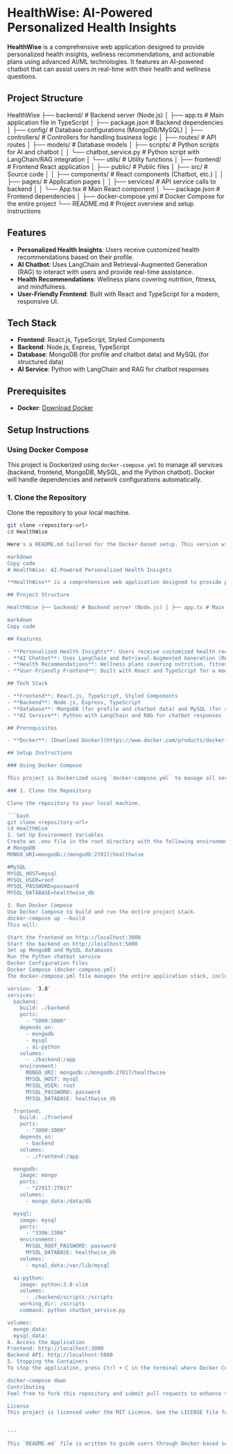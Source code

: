 # HealthWise: AI-Powered Personalized Health Insights

**HealthWise** is a comprehensive web application designed to provide personalized health insights, wellness recommendations, and actionable plans using advanced AI/ML technologies. It features an AI-powered chatbot that can assist users in real-time with their health and wellness questions.

## Project Structure

HealthWise ├── backend/ # Backend server (Node.js) │ ├── app.ts # Main application file in TypeScript │ ├── package.json # Backend dependencies │ ├── config/ # Database configurations (MongoDB/MySQL) │ ├── controllers/ # Controllers for handling business logic │ ├── routes/ # API routes │ ├── models/ # Database models │ ├── scripts/ # Python scripts for AI and chatbot │ │ └── chatbot_service.py # Python script with LangChain/RAG integration │ └── utils/ # Utility functions │ ├── frontend/ # Frontend React application │ ├── public/ # Public files │ ├── src/ # Source code │ │ ├── components/ # React components (Chatbot, etc.) │ │ ├── pages/ # Application pages │ │ ├── services/ # API service calls to backend │ │ └── App.tsx # Main React component │ └── package.json # Frontend dependencies │ ├── docker-compose.yml # Docker Compose for the entire project └── README.md # Project overview and setup instructions


## Features

- **Personalized Health Insights**: Users receive customized health recommendations based on their profile.
- **AI Chatbot**: Uses LangChain and Retrieval-Augmented Generation (RAG) to interact with users and provide real-time assistance.
- **Health Recommendations**: Wellness plans covering nutrition, fitness, and mindfulness.
- **User-Friendly Frontend**: Built with React and TypeScript for a modern, responsive UI.

## Tech Stack

- **Frontend**: React.js, TypeScript, Styled Components
- **Backend**: Node.js, Express, TypeScript
- **Database**: MongoDB (for profile and chatbot data) and MySQL (for structured data)
- **AI Service**: Python with LangChain and RAG for chatbot responses

## Prerequisites

- **Docker**: [Download Docker](https://www.docker.com/products/docker-desktop)

## Setup Instructions

### Using Docker Compose

This project is Dockerized using `docker-compose.yml` to manage all services (backend, frontend, MongoDB, MySQL, and the Python chatbot). Docker will handle dependencies and network configurations automatically.

### 1. Clone the Repository

Clone the repository to your local machine.

```bash
git clone <repository-url>
cd HealthWise

Here's a README.md tailored for the Docker-based setup. This version will guide users on how to set up and deploy the HealthWise project using Docker to streamline the installation and ensure consistent configurations across environments.

markdown
Copy code
# HealthWise: AI-Powered Personalized Health Insights

**HealthWise** is a comprehensive web application designed to provide personalized health insights, wellness recommendations, and actionable plans using advanced AI/ML technologies. It features an AI-powered chatbot that can assist users in real-time with their health and wellness questions.

## Project Structure

HealthWise ├── backend/ # Backend server (Node.js) │ ├── app.ts # Main application file in TypeScript │ ├── package.json # Backend dependencies │ ├── config/ # Database configurations (MongoDB/MySQL) │ ├── controllers/ # Controllers for handling business logic │ ├── routes/ # API routes │ ├── models/ # Database models │ ├── scripts/ # Python scripts for AI and chatbot │ │ └── chatbot_service.py # Python script with LangChain/RAG integration │ └── utils/ # Utility functions │ ├── frontend/ # Frontend React application │ ├── public/ # Public files │ ├── src/ # Source code │ │ ├── components/ # React components (Chatbot, etc.) │ │ ├── pages/ # Application pages │ │ ├── services/ # API service calls to backend │ │ └── App.tsx # Main React component │ └── package.json # Frontend dependencies │ ├── docker-compose.yml # Docker Compose for the entire project └── README.md # Project overview and setup instructions

markdown
Copy code

## Features

- **Personalized Health Insights**: Users receive customized health recommendations based on their profile.
- **AI Chatbot**: Uses LangChain and Retrieval-Augmented Generation (RAG) to interact with users and provide real-time assistance.
- **Health Recommendations**: Wellness plans covering nutrition, fitness, and mindfulness.
- **User-Friendly Frontend**: Built with React and TypeScript for a modern, responsive UI.

## Tech Stack

- **Frontend**: React.js, TypeScript, Styled Components
- **Backend**: Node.js, Express, TypeScript
- **Database**: MongoDB (for profile and chatbot data) and MySQL (for structured data)
- **AI Service**: Python with LangChain and RAG for chatbot responses

## Prerequisites

- **Docker**: [Download Docker](https://www.docker.com/products/docker-desktop)

## Setup Instructions

### Using Docker Compose

This project is Dockerized using `docker-compose.yml` to manage all services (backend, frontend, MongoDB, MySQL, and the Python chatbot). Docker will handle dependencies and network configurations automatically.

### 1. Clone the Repository

Clone the repository to your local machine.

```bash
git clone <repository-url>
cd HealthWise
2. Set Up Environment Variables
Create an .env file in the root directory with the following environment variables for MongoDB and MySQL:
# MongoDB
MONGO_URI=mongodb://mongodb:27017/healthwise

#MySQL
MYSQL_HOST=mysql
MYSQL_USER=root
MYSQL_PASSWORD=password
MYSQL_DATABASE=healthwise_db

3. Run Docker Compose
Use Docker Compose to build and run the entire project stack.
docker-compose up --build
This will:

Start the frontend on http://localhost:3000
Start the backend on http://localhost:5000
Set up MongoDB and MySQL databases
Run the Python chatbot service
Docker Configuration Files
Docker Compose (docker-compose.yml)
The docker-compose.yml file manages the entire application stack, including the backend, frontend, MongoDB, MySQL, and the Python chatbot service.

version: '3.8'
services:
  backend:
    build: ./backend
    ports:
      - "5000:5000"
    depends_on:
      - mongodb
      - mysql
      - ai-python
    volumes:
      - ./backend:/app
    environment:
      MONGO_URI: mongodb://mongodb:27017/healthwise
      MYSQL_HOST: mysql
      MYSQL_USER: root
      MYSQL_PASSWORD: password
      MYSQL_DATABASE: healthwise_db

  frontend:
    build: ./frontend
    ports:
      - "3000:3000"
    depends_on:
      - backend
    volumes:
      - ./frontend:/app

  mongodb:
    image: mongo
    ports:
      - "27017:27017"
    volumes:
      - mongo_data:/data/db

  mysql:
    image: mysql
    ports:
      - "3306:3306"
    environment:
      MYSQL_ROOT_PASSWORD: password
      MYSQL_DATABASE: healthwise_db
    volumes:
      - mysql_data:/var/lib/mysql

  ai-python:
    image: python:3.8-slim
    volumes:
      - ./backend/scripts:/scripts
    working_dir: /scripts
    command: python chatbot_service.py

volumes:
  mongo_data:
  mysql_data:
4. Access the Application
Frontend: http://localhost:3000
Backend API: http://localhost:5000
5. Stopping the Containers
To stop the application, press Ctrl + C in the terminal where Docker Compose is running, or use the following command:

docker-compose down
Contributing
Feel free to fork this repository and submit pull requests to enhance the application.

License
This project is licensed under the MIT License. See the LICENSE file for more information.


--- 

This `README.md` file is written to guide users through Docker-based setup and deployment, making it simple for contributors to get started with Docker Compose. Let me know if you need further assistance!



